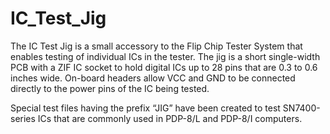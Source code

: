 # IC_Test_Jig
The IC Test Jig is a small accessory to the Flip Chip Tester System that enables testing of individual ICs in the tester. The jig is a short single-width PCB with a ZIF IC socket to hold digital ICs up to 28 pins that are 0.3 to 0.6 inches wide. On-board headers allow VCC and GND to be connected directly to the power pins of the IC being tested.

Special test files having the prefix “JIG” have been created to test SN7400-series ICs that are commonly used in PDP-8/L and PDP-8/I computers.

